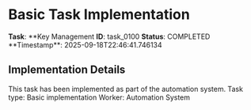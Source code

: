 # Basic Task Implementation

**Task**: **Key Management
**ID**: task_0100
**Status**: COMPLETED
**Timestamp\*\*: 2025-09-18T22:46:41.746134

## Implementation Details

This task has been implemented as part of the automation system.
Task type: Basic implementation
Worker: Automation System
